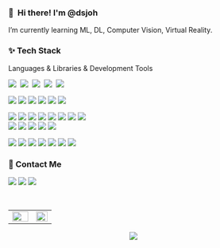 ### 👋&nbsp; Hi there! I'm <b> @dsjoh</b> <br/> 
<p>
 I’m currently learning ML, DL, Computer Vision, Virtual Reality. 
</p>


### ✨ Tech Stack
Languages & Libraries & Development Tools </b>
<p>
 <img src="https://img.shields.io/badge/C-A8B9CC?style=flat-square&logo=C&logoColor=white"/></a>&nbsp
 <img src="https://img.shields.io/badge/C++-00599C?style=flat-square&logo=C%2B%2B&logoColor=white"/></a>&nbsp 
 <img src="https://img.shields.io/badge/Python-3766AB?style=flat-square&logo=Python&logoColor=white"/></a>&nbsp 
 <img src="https://img.shields.io/badge/Java-007396?style=flat-square&logo=Java&logoColor=white"/></a>&nbsp 
 <img src="https://img.shields.io/badge/Javascript-ffb13b?style=flat-square&logo=javascript&logoColor=white"/></a>&nbsp </br>
 
 <img src="https://img.shields.io/badge/PyTorch-EE4C2C?style=flat-square&logo=pytorch&logoColor=white"/></a> 
 <img src="https://img.shields.io/badge/TensorFlow-FF6F00?style=flat-square&logo=tensorflow&logoColor=white"/></a> 
 <img src="https://img.shields.io/badge/Scikit Learn-F7931E?style=flat-square&logo=scikitlearn&logoColor=white"/></a> 
 <img src="https://img.shields.io/badge/Pandas-150458?style=flat-square&logo=pandas&logoColor=white"/></a>
 <img src="https://img.shields.io/badge/OpenCV-5C3EE8?style=flat-square&logo=opencv&logoColor=white"/></a>
 <img src="https://img.shields.io/badge/Three.js-000000?style=flat-square&logo=three.js&logoColor=white"/></a> </br>
 
 <img src="https://img.shields.io/badge/Git-F05032?style=flat-square&logo=Git&logoColor=white"/></a> 
 <img src="https://img.shields.io/badge/Jupyter-F37626?style=flat-square&logo=Jupyter&logoColor=white"/></a> 
 <img src="https://img.shields.io/badge/Anaconda-44A833?style=flat-square&logo=anaconda&logoColor=white"/></a> 
 <img src="https://img.shields.io/badge/Visual Studio Code-007ACC?style=flat-square&logo=VisualStudioCode&logoColor=white"/></a> 
 <img src="https://img.shields.io/badge/Visual Studio-5C2D91?style=flat-square&logo=VisualStudio&logoColor=white"/></a>
 <img src="https://img.shields.io/badge/IntelliJ-000000?style=flat-square&logo=intellijidea&logoColor=white"/></a> 
 <img src="https://img.shields.io/badge/Unreal Engine-000000?style=flat-square&logo=unrealengine&logoColor=white"/></a> 
 <img src="https://img.shields.io/badge/Android-3DDC84?style=flat-square&logo=Android&logoColor=white"/></a>  
 <img src="https://img.shields.io/badge/Linux-FCC624?style=flat-square&logo=linux&logoColor=white"/></a>
 <img src="https://img.shields.io/badge/Docker-2496ED?style=flat-square&logo=docker&logoColor=white"/></a>
 <img src="https://img.shields.io/badge/MySQL-4479A1?style=flat-square&logo=mysql&logoColor=white"/></a> 
 <img src="https://img.shields.io/badge/Azure-0078D4?style=flat-square&logo=microsoftazure&logoColor=white"/></a>
 <img src="https://img.shields.io/badge/Github Actions-2088FF?style=flat-square&logo=githubactions&logoColor=white"/></a> </br>
 
 <img src="https://img.shields.io/badge/Overleaf-47A141?style=flat-square&logo=overleaf&logoColor=white"/></a>
 <img src="https://img.shields.io/badge/Slack-4A154B?style=flat-square&logo=slack&logoColor=white"/></a>
 <img src="https://img.shields.io/badge/Figma-F24E1E?style=flat-square&logo=figma&logoColor=white"/></a>
 <img src="https://img.shields.io/badge/Notion-000000?style=flat-square&logo=notion&logoColor=white"/></a>
 <img src="https://img.shields.io/badge/Disocrd-5865F2?style=flat-square&logo=discord&logoColor=white"/></a>
 <img src="https://img.shields.io/badge/Zoom-0B5CFF?style=flat-square&logo=zoom&logoColor=white"/></a>
 <img src="https://img.shields.io/badge/Google Meet-00897B?style=flat-square&logo=googlemeet&logoColor=white"/></a>
</p>


### 🐬 Contact Me
<p>
  <a href="https://www.kaggle.com/dolphinkr" target="_blank"><img src="https://img.shields.io/badge/Kaggle-20BEFF?style=flat-square&logo=Kaggle&logoColor=white"/></a>
  <a href="mailto:idolphin.kr@gmail.com"><img src="https://img.shields.io/badge/Gmail-d14836?style=flat-square&logo=Gmail&logoColor=white&link=viliketh1s98@naver.com"/></a>
  <a href="https://www.linkedin.com/in/hyeongbin-park-20080124b/"><img src="https://img.shields.io/badge/LinkedIn-0A66C2?style=flat-square&logo=LinkedIn&logoColor=#0A66C2"/></a>
</p><br>


<table id="stats"><tr><td valign="top" width="55%">
 <img src="https://github-readme-stats.vercel.app/api?username=iDolphin99&show_icons=true&count_private=true&hide_border=true" align="left" style="width: 100%" /></td>
 <td valign="top" width="45%">
 <img src="https://github-readme-stats.vercel.app/api/top-langs/?username=iDolphin99&hide_border=true&layout=compact" align="left" style="width: 100%" /></td></tr>
</table>  


 <div id="Hits" align="center">
<a href="https://hits.seeyoufarm.com"><img src="https://hits.seeyoufarm.com/api/count/incr/badge.svg?url=https%3A%2F%2Fgithub.com%2FiDolphin99&count_bg=%2379C83D&title_bg=%23555555&icon=&icon_color=%23E7E7E7&title=hits&edge_flat=false"/></a>
  </div>
  
  
  <!---
iDolphin99/iDolphin99 is a ✨ special ✨ repository because its `README.md` (this file) appears on your GitHub profile.
You can click the Preview link to take a look at your changes.
--->
